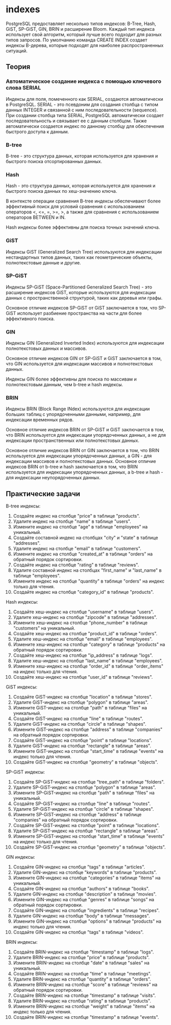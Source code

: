 # indexes

PostgreSQL предоставляет несколько типов индексов: B-Tree, Hash, GiST, SP-GiST, GIN, BRIN и расширение Bloom. Каждый тип индекса использует свой алгоритм, который лучше всего подходит для разных типов запросов. По умолчанию команда CREATE INDEX создает индексы B-дерева, которые подходят для наиболее распространенных ситуаций.

## Теория 

### Автоматическое создание индекса с помощью ключевого слова SERIAL

Индексы для поля, помеченного как SERIAL, создаются автоматически в PostgreSQL. SERIAL - это псевдоним для создания столбца с типом данных INTEGER и связанной с ним последовательности (sequence). При создании столбца типа SERIAL, PostgreSQL автоматически создает последовательность и связывает ее с данным столбцом. Также автоматически создается индекс по данному столбцу для обеспечения быстрого доступа к данным.

### B-tree

B-tree - это структура данных, которая используется для хранения и быстрого поиска отсортированных данных. 

### Hash

Hash - это структура данных, которая используется для хранения и быстрого поиска данных по хеш-значению ключа.

В контексте операции сравнения B-tree индексы обеспечивают более эффективный поиск для условий сравнения с использованием операторов <, <=, =, >=, >, а также для сравнения с использованием операторов BETWEEN и IN. 

Hash индексы более эффективны для поиска точных значений ключа.

### GiST

Индексы GiST (Generalized Search Tree) используются для индексации нестандартных типов данных, таких как геометрические объекты, полнотекстовые данные и другие.

### SP-GiST

Индексы SP-GiST (Space-Partitioned Generalized Search Tree) - это расширение индексов GiST, которые используются для индексации данных с пространственной структурой, таких как деревья или графы.

Основное отличие индексов SP-GiST от GiST заключается в том, что SP-GiST использует разбиение пространства на части для более эффективного поиска.

### GIN

Индексы GIN (Generalized Inverted Index) используются для индексации полнотекстовых данных и массивов.

Основное отличие индексов GIN от SP-GiST и GiST заключается в том, что GIN используется для индексации массивов и полнотекстовых данных.

Индексы GIN более эффективны для поиска по массивам и полнотекстовым данным, чем b-tree и hash индексы.

### BRIN

Индексы BRIN (Block Range INdex) используются для индексации больших таблиц с упорядоченными данными, например, для индексации временных рядов.

Основное отличие индексов BRIN от SP-GiST и GiST заключается в том, что BRIN используется для индексации упорядоченных данных, а не для индексации пространственных или полнотекстовых данных.

Основное отличие индексов BRIN от GIN заключается в том, что BRIN используется для индексации упорядоченных данных, а GIN - для индексации массивов и полнотекстовых данных. Основное отличие индексов BRIN от b-tree и hash заключается в том, что BRIN используется для индексации упорядоченных данных, а b-tree и hash - для индексации неупорядоченных данных.

## Практические задачи 

B-tree индексы:
1. Создайте индекс на столбце "price" в таблице "products".
2. Удалите индекс на столбце "name" в таблице "users".
3. Измените индекс на столбце "age" в таблице "employees" на уникальный.
4. Создайте составной индекс на столбцах "city" и "state" в таблице "addresses".
5. Удалите индекс на столбце "email" в таблице "customers".
6. Измените индекс на столбце "created_at" в таблице "orders" на обратный порядок сортировки.
7. Создайте индекс на столбце "rating" в таблице "reviews".
8. Удалите составной индекс на столбцах "first_name" и "last_name" в таблице "employees".
9. Измените индекс на столбце "quantity" в таблице "orders" на индекс только для чтения.
10. Создайте индекс на столбце "category_id" в таблице "products".

Hash индексы:
1. Создайте хеш-индекс на столбце "username" в таблице "users".
2. Удалите хеш-индекс на столбце "zipcode" в таблице "addresses".
3. Измените хеш-индекс на столбце "phone_number" в таблице "customers" на уникальный.
4. Создайте хеш-индекс на столбце "product_id" в таблице "orders".
5. Удалите хеш-индекс на столбце "email" в таблице "employees".
6. Измените хеш-индекс на столбце "category" в таблице "products" на обратный порядок сортировки.
7. Создайте хеш-индекс на столбце "ip_address" в таблице "logs".
8. Удалите хеш-индекс на столбце "last_name" в таблице "employees".
9. Измените хеш-индекс на столбце "order_id" в таблице "order_items" на индекс только для чтения.
10. Создайте хеш-индекс на столбце "user_id" в таблице "reviews".

GiST индексы:
1. Создайте GiST-индекс на столбце "location" в таблице "stores".
2. Удалите GiST-индекс на столбце "polygon" в таблице "areas".
3. Измените GiST-индекс на столбце "path" в таблице "files" на уникальный.
4. Создайте GiST-индекс на столбце "line" в таблице "routes".
5. Удалите GiST-индекс на столбце "circle" в таблице "shapes".
6. Измените GiST-индекс на столбце "address" в таблице "companies" на обратный порядок сортировки.
7. Создайте GiST-индекс на столбце "point" в таблице "locations".
8. Удалите GiST-индекс на столбце "rectangle" в таблице "areas".
9. Измените GiST-индекс на столбце "start_time" в таблице "events" на индекс только для чтения.
10. Создайте GiST-индекс на столбце "geometry" в таблице "objects".

SP-GiST индексы:
1. Создайте SP-GiST-индекс на столбце "tree_path" в таблице "folders".
2. Удалите SP-GiST-индекс на столбце "polygon" в таблице "areas".
3. Измените SP-GiST-индекс на столбце "path" в таблице "files" на уникальный.
4. Создайте SP-GiST-индекс на столбце "line" в таблице "routes".
5. Удалите SP-GiST-индекс на столбце "circle" в таблице "shapes".
6. Измените SP-GiST-индекс на столбце "address" в таблице "companies" на обратный порядок сортировки.
7. Создайте SP-GiST-индекс на столбце "point" в таблице "locations".
8. Удалите SP-GiST-индекс на столбце "rectangle" в таблице "areas".
9. Измените SP-GiST-индекс на столбце "start_time" в таблице "events" на индекс только для чтения.
10. Создайте SP-GiST-индекс на столбце "geometry" в таблице "objects".

GIN индексы:
1. Создайте GIN-индекс на столбце "tags" в таблице "articles".
2. Удалите GIN-индекс на столбце "keywords" в таблице "products".
3. Измените GIN-индекс на столбце "categories" в таблице "items" на уникальный.
4. Создайте GIN-индекс на столбце "authors" в таблице "books".
5. Удалите GIN-индекс на столбце "description" в таблице "movies".
6. Измените GIN-индекс на столбце "genres" в таблице "songs" на обратный порядок сортировки.
7. Создайте GIN-индекс на столбце "ingredients" в таблице "recipes".
8. Удалите GIN-индекс на столбце "body" в таблице "messages".
9. Измените GIN-индекс на столбце "options" в таблице "products" на индекс только для чтения.
10. Создайте GIN-индекс на столбце "tags" в таблице "videos".

BRIN индексы:
1. Создайте BRIN-индекс на столбце "timestamp" в таблице "logs".
2. Удалите BRIN-индекс на столбце "price" в таблице "products".
3. Измените BRIN-индекс на столбце "date" в таблице "sales" на уникальный.
4. Создайте BRIN-индекс на столбце "time" в таблице "meetings".
5. Удалите BRIN-индекс на столбце "quantity" в таблице "orders".
6. Измените BRIN-индекс на столбце "score" в таблице "reviews" на обратный порядок сортировки.
7. Создайте BRIN-индекс на столбце "timestamp" в таблице "visits".
8. Удалите BRIN-индекс на столбце "rating" в таблице "products".
9. Измените BRIN-индекс на столбце "weight" в таблице "items" на индекс только для чтения.
10. Создайте BRIN-индекс на столбце "timestamp" в таблице "events".

